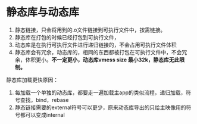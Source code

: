 # 静态库与动态库

1. 静态链接，只会将用到的.o文件链接到可执行文件中，按需链接。
2. 静态库在打包的时候已经打包到可执行文件，
3. 动态库是在执行可执行文件进行递归链接的，不会占用可执行文件体积
4. 静态库会有冗余，动态库的，相同的东西都被打包在可执行文件中，不会冗余，体积更小。**不一定更小，动态库vmess size 最小32k，静态库无此限制。**


静态库加载更快原因：
1. 每加载一个单独的动态库，都要走一遍加载主app的类似流程，递归加载，符号查找，bind，rebase
2. 静态链接需要的external符号可以更少，原来动态库导出的只给主映像用的符号都可以变成internal